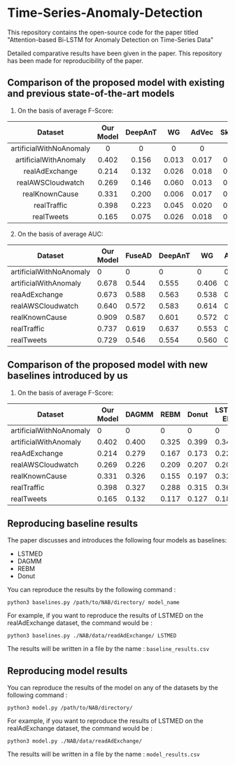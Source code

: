 # Time-Series-Anomaly-Detection
This repository contains the open-source code for the paper titled "Attention-based Bi-LSTM for Anomaly Detection on Time-Series Data"

Detailed comparative results have been given in the paper. This repository has been made for reproducibility of the paper.


## Comparison of the proposed model with existing and previous state-of-the-art models
1. On the basis of average F-Score:

|         Dataset         | Our Model | DeepAnT |   WG  | AdVec | Skyline | NumentaTM | Numenta | KNN CAD | HTM Java |
|:-----------------------:|:---------:|:-------:|:-----:|:-----:|:-------:|:---------:|:-------:|:-------:|:--------:|
| artificialWithNoAnomaly |     0     |    0    |   0   |   0   |    0    |     0     |    0    |    0    |     0    |
|  artificialWithAnomaly  |   0.402   |  0.156  | 0.013 | 0.017 |  0.043  |   0.017   |  0.012  |  0.003  |   0.017  |
|      realAdExchange     |   0.214   |  0.132  | 0.026 | 0.018 |  0.005  |   0.035   |  0.040  |  0.024  |   0.034  |
|    realAWSCloudwatch    |   0.269   |  0.146  | 0.060 | 0.013 |  0.053  |   0.018   |  0.017  |  0.006  |   0.018  |
|      realKnownCause     |   0.331   |  0.200  | 0.006 | 0.017 |  0.008  |   0.012   |  0.015  |  0.008  |   0.013  |
|       realTraffic       |   0.398   |  0.223  | 0.045 | 0.020 |  0.091  |   0.036   |  0.033  |  0.013  |   0.032  |
|        realTweets       |   0.165   |  0.075  | 0.026 | 0.018 |  0.035  |   0.010   |  0.009  |  0.004  |   0.010  |

2. On the basis of average AUC:

| Dataset                 | Our Model | FuseAD | DeepAnT | WG    | AdVec | Skyline | Numenta | HTM Java |
|-------------------------|-----------|--------|---------|-------|-------|---------|---------|----------|
| artificialWithNoAnomaly | 0         | 0      | 0       | 0     | 0     | 0       | 0       | 0        |
| artificialWithAnomaly   | 0.678     | 0.544  | 0.555   | 0.406 | 0.503 | 0.558   | 0.531   | 0.653    |
| reaAdExchange           | 0.673     | 0.588  | 0.563   | 0.538 | 0.504 | 0.534   | 0.576   | 0.568    |
| realAWSCloudwatch       | 0.640     | 0.572  | 0.583   | 0.614 | 0.503 | 0.602   | 0.542   | 0.587    |
| realKnownCause          | 0.909     | 0.587  | 0.601   | 0.572 | 0.504 | 0.610   | 0.590   | 0.584    |
| realTraffic             | 0.737     | 0.619  | 0.637   | 0.553 | 0.505 | 0.556   | 0.679   | 0.691    |
| realTweets              | 0.729     | 0.546  | 0.554   | 0.560 | 0.505 | 0.559   | 0.586   | 0.549    |

## Comparison of the proposed model with new baselines introduced by us
1. On the basis of average F-Score:

| Dataset                 | Our Model | DAGMM | REBM  | Donut | LSTM-ED |
|-------------------------|-----------|-------|-------|-------|---------|
| artificialWithNoAnomaly | 0         | 0     | 0     | 0     | 0       |
| artificialWithAnomaly   | 0.402     | 0.400 | 0.325 | 0.399 | 0.346   |
| reaAdExchange           | 0.214     | 0.279 | 0.167 | 0.173 | 0.222   |
| realAWSCloudwatch       | 0.269     | 0.226 | 0.209 | 0.207 | 0.208   |
| realKnownCause          | 0.331     | 0.326 | 0.155 | 0.197 | 0.326   |
| realTraffic             | 0.398     | 0.327 | 0.288 | 0.315 | 0.365   |
| realTweets              | 0.165     | 0.132 | 0.117 | 0.127 | 0.182   |

## Reproducing baseline results
The paper discusses and introduces the following four models as baselines:
* LSTMED
* DAGMM
* REBM
* Donut

You can reproduce the results by the following command : 

`python3 baselines.py /path/to/NAB/directory/ model_name`

For example, if you want to reproduce the results of LSTMED on the realAdExchange dataset, the command would be : 

`python3 baselines.py ./NAB/data/readAdExchange/ LSTMED`

The results will be written in a file by the name : `baseline_results.csv`

## Reproducing model results
You can reproduce the results of the model on any of the datasets by the following command : 

`python3 model.py /path/to/NAB/directory/`

For example, if you want to reproduce the results of LSTMED on the realAdExchange dataset, the command would be : 

`python3 model.py ./NAB/data/readAdExchange/`

The results will be written in a file by the name : `model_results.csv`
